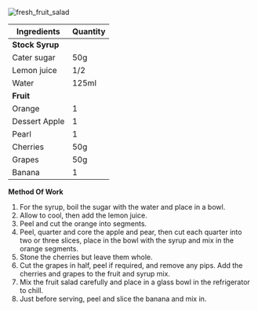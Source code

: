 ![fresh_fruit_salad](resource:assets/images/hot_cold_desserts/freshFruitSalad.png)

|Ingredients|Quantity|
|----------|---------|
|**Stock Syrup**||
|Cater sugar|50g|
|Lemon juice| 1/2|
|Water|125ml|
|**Fruit**||
|Orange|1|
|Dessert Apple|1|
|Pearl|1|
|Cherries|50g|
|Grapes|50g|
|Banana|1|

**Method Of Work**
1. For the syrup, boil the sugar with the water and place in a bowl.
2. Allow to cool, then add the lemon juice.
3. Peel and cut the orange into segments.
4. Peel, quarter and core the apple and pear, then cut each quarter into two or three slices, place in the bowl with the syrup and mix in the orange segments.
5. Stone the cherries but leave them whole.
6. Cut the grapes in half, peel if required, and remove any pips. Add the cherries and grapes to the fruit and syrup mix.
7. Mix the fruit salad carefully and place in a glass bowl in the refrigerator to chill.
8. Just before serving, peel and slice the banana and mix in.